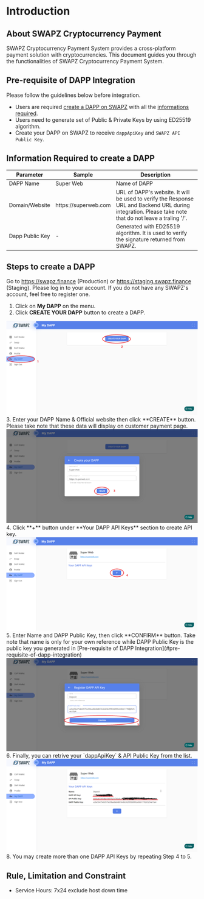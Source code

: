 # Introduction
## About SWAPZ Cryptocurrency Payment
SWAPZ Cryptocurrency Payment System provides a cross-platform payment solution with cryptocurrencies. This document guides you through the functionalities of SWAPZ Cryptocurrency Payment System.

## Pre-requisite of DAPP Integration
Please follow the guidelines below before integration.
- Users are required [create a DAPP on SWAPZ](#steps-to-create-a-dapp) with all the [informations required](#information-required-for-dapp-integration). 
- Users need to generate set of Public & Private Keys by using ED25519 algorithm.
- Create your DAPP on SWAPZ to receive `dappApiKey` and `SWAPZ API Public Key`.

## Information Required to create a DAPP
<table>
<tr><th>Parameter</th><th>Sample</th><th>Description</th></tr>
<tbody>
<tr><td>DAPP Name</td><td>Super Web</td><td>Name of DAPP</td></tr>
<tr><td>Domain/Website</td><td>https://superweb.com</td><td>URL of DAPP's website. It will be used to verify the Response URL and Backend URL during integration. Please take note that do not leave a traling '/'.</td></tr>
<!-- <tr><td>Logo</td><td>-</td><td>Logo of DAPP</td></tr> -->
<tr><td>Dapp Public Key</td><td>-</td><td>Generated with ED25519 algorithm. It is used to verify the signature returned from SWAPZ.</td></tr>
<tbody>
</table>

## Steps to create a DAPP
Go to https://swapz.finance (Production) or https://staging.swapz.finance (Staging). Please log in to your account. If you do not have any SWAPZ's account, feel free to register one.

1. Click on **My DAPP** on the menu.
2. Click **CREATE YOUR DAPP** button to create a DAPP.
<img src="./assets/createDapp1.png" alt="createDapp1">
3. Enter your DAPP Name & Official website then click **CREATE** button. Please take note that these data will display on customer payment page.
<img src="./assets/createDapp2.png" alt="createDapp2">
4. Click **+** button under **Your DAPP API Keys** section to create API key.
<img src="./assets/createDapp3.png" alt="createDapp3">
5. Enter Name and DAPP Public Key, then click **CONFIRM** button. Take note that name is only for your own reference while  DAPP Public Key is the public key you generated in [Pre-requisite of DAPP Integration](#pre-requisite-of-dapp-integration)
<img src="./assets/createDapp4.png" alt="createDapp4">
6. Finally, you can retrive your `dappApiKey` & API Public Key from the list.
<img src="./assets/createDapp5.png" alt="createDapp5">
8. You may create more than one DAPP API Keys by repeating Step 4 to 5.

## Rule, Limitation and Constraint
- Service Hours: 7x24 exclude host down time